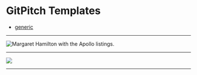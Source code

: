 # GitPitch Templates

* [generic][]

[generic]: <https://gitpitch.com/DouglasUrner/GitPitch-Templates?p=generic>

---

![Margaret Hamilton with the Apollo listings.](generic/images/margaret-hamilton-with-apollo-code-x.jpg)

---

![](https://i.stack.imgur.com/M6vzc.jpg)

---
